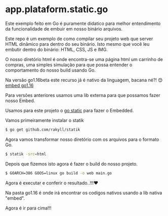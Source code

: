 # app.plataform.static.go

Este exemplo feito em Go é puramente didatico para melhor entendimento da funcionalidade de embuir em nosso binário arquivos.

Este repo é um exemplo de como compilar seu projeto web que server HTML dinâmico para dentro do seu binário. Isto mesmo que você leu embutir dentro do binário: HTML, CSS, JS e IMG.

O nosso diretório html é onde encontra-se uma página html um carrinho de compras, uma simples simulação para que possa entender o comportamento do nosso build usando Go.

Na versão go1.16beta este recurso já é nativo da linguagem, bacana né?! 😊 [embed go1.16](https://tip.golang.org/doc/go1.16#embed)


Para versões anteriores usamos uma lib externa para que possamos fazer nosso Embed.

Usamos para este projeto o [go static](github.com/rakyll/statik) para fazer o Embedded. 

Vamos primeiramente instalar o statik
```bash
$ go get github.com/rakyll/statik
```

Agora vamos transformar nosso diretório com os arquivos para o formato Go.
```bash
$ statik -src=html
```

Depois que fizemos isto agora é fazer o build do nosso projeto.
```bash
$ GOARCH=386 GOOS=linux go build -o web main.go

```

Agora é executar e conferir o resultado..!!!❤️


Na pasta go1.16 é onde irá encontrar os codigos nativos usando a lib nativa "embed".

Agora é ir  para cima!!!
